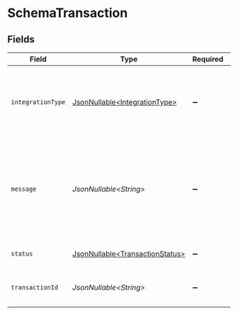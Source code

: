 # SchemaTransaction


## Fields

| Field                                                                                          | Type                                                                                           | Required                                                                                       | Description                                                                                    | Example                                                                                        |
| ---------------------------------------------------------------------------------------------- | ---------------------------------------------------------------------------------------------- | ---------------------------------------------------------------------------------------------- | ---------------------------------------------------------------------------------------------- | ---------------------------------------------------------------------------------------------- |
| `integrationType`                                                                              | [JsonNullable\<IntegrationType>](../../models/components/IntegrationType.md)                   | :heavy_minus_sign:                                                                             | Type of transaction that has been processed e.g. Expense or Bank Feed.                         | expenses                                                                                       |
| `message`                                                                                      | *JsonNullable\<String>*                                                                        | :heavy_minus_sign:                                                                             | Metadata such as validation errors or the resulting record created in the accounting software. |                                                                                                |
| `status`                                                                                       | [JsonNullable\<TransactionStatus>](../../models/components/TransactionStatus.md)               | :heavy_minus_sign:                                                                             | Status of the transaction.                                                                     | Completed                                                                                      |
| `transactionId`                                                                                | *JsonNullable\<String>*                                                                        | :heavy_minus_sign:                                                                             | Your unique idenfier of the transaction.                                                       | aa02271d-ed5f-47f5-be76-778d5905225a                                                           |